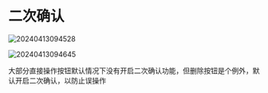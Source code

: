 # 二次确认

![20240413094528](https://nocobase-docs.oss-cn-beijing.aliyuncs.com/20240413094528.png)

![20240413094645](https://nocobase-docs.oss-cn-beijing.aliyuncs.com/20240413094645.png)

大部分直接操作按钮默认情况下没有开启二次确认功能，但删除按钮是个例外，默认开启二次确认，以防止误操作